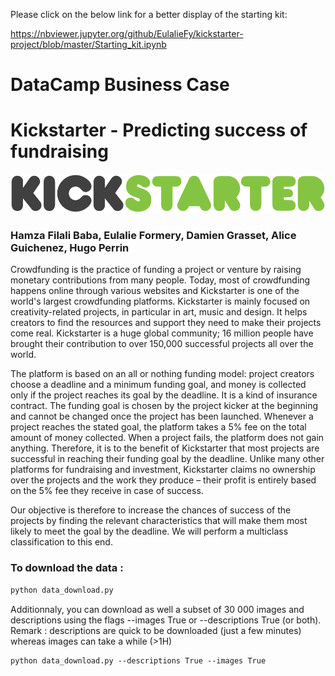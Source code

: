 Please click on the below link for a better display of the starting kit:

https://nbviewer.jupyter.org/github/EulalieFy/kickstarter-project/blob/master/Starting_kit.ipynb

# DataCamp Business Case 

# Kickstarter - Predicting success of fundraising

![Logo](img/kickstarter-logo.png)

###  Hamza Filali Baba, Eulalie Formery, Damien Grasset, Alice Guichenez, Hugo Perrin

Crowdfunding is the practice of funding a project or venture by raising monetary contributions from many people. Today, most of crowdfunding happens online through various websites and Kickstarter is one of the world's largest crowdfunding platforms. Kickstarter is mainly focused on creativity-related projects, in particular in art, music and design. It helps creators to find the resources and support they need to make their projects come real. Kickstarter is a huge global community; 16 million people have brought their contribution to over 150,000 successful projects all over the world.

The platform is based on an all or nothing funding model: project creators choose a deadline and a minimum funding goal, and money is collected only if the project reaches its goal by the deadline. It is a kind of insurance contract. The funding goal is chosen by the project kicker at the beginning and cannot be changed once the project has been launched. Whenever a project reaches the stated goal, the platform takes a 5% fee on the total amount of money collected. When a project fails, the platform does not gain anything. Therefore, it is to the benefit of Kickstarter that most projects are successful in reaching their funding goal by the deadline. Unlike many other platforms for fundraising and investment, Kickstarter claims no ownership over the projects and the work they produce – their profit is entirely based on the 5% fee they receive in case of success.

Our objective is therefore to increase the chances of success of the projects by finding the relevant characteristics that will make them most likely to meet the goal by the deadline. We will perform a multiclass classification to this end.


### To download the data :
 ```html
 python data_download.py 
 ```
 
 Additionnaly, you can download as well a subset of 30 000 images and descriptions using the flags --images True or --descriptions True (or both). Remark : descriptions are quick to be downloaded (just a few minutes) whereas images can take a while (>1H)
 
  ```html 
 python data_download.py --descriptions True --images True
 ```

